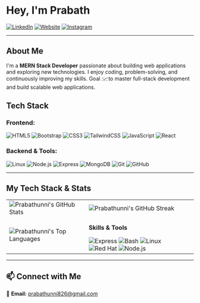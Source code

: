 # Hey, I'm Prabath  

[![LinkedIn](https://img.shields.io/badge/-LinkedIn-blue?style=flat&logo=Linkedin)](https://www.linkedin.com/in/prabath77/)
[![Website](https://img.shields.io/badge/Website-grey?style=flat&logo=Google-Chrome&logoColor=white)](https://craftedbyprabath.vercel.app/)
[![Instagram](https://img.shields.io/badge/-Instagram-purple?style=flat&logo=Instagram)](https://www.instagram.com/sethuramxn/)



---

## About Me  
I'm a **MERN Stack Developer** passionate about building web applications and exploring new technologies. I enjoy coding, problem-solving, and continuously improving my skills. 
Goal :📈to master full-stack development and build scalable web applications.

## Tech Stack  
### **Frontend:**  
![HTML5](https://img.shields.io/badge/-HTML5-E34F26?style=flat&logo=html5&logoColor=white) 
![Bootstrap](https://img.shields.io/badge/-Bootstrap-563D7C?style=flat&logo=bootstrap&logoColor=white)
![CSS3](https://img.shields.io/badge/-CSS3-1572B6?style=flat&logo=css3&logoColor=white) ![TailwindCSS](https://img.shields.io/badge/-TailwindCSS-38B2AC?style=flat&logo=tailwind-css&logoColor=white) ![JavaScript](https://img.shields.io/badge/-JavaScript-F7DF1E?style=flat&logo=javascript&logoColor=black) ![React](https://img.shields.io/badge/-React-61DAFB?style=flat&logo=react&logoColor=white)


### **Backend & Tools:**  
![Linux](https://img.shields.io/badge/-Linux-FCC624?style=flat&logo=linux&logoColor=black) ![Node.js](https://img.shields.io/badge/-Node.js-339933?style=flat&logo=node.js&logoColor=white) ![Express](https://img.shields.io/badge/-Express-303030?style=flat&logo=express&logoColor=white) ![MongoDB](https://img.shields.io/badge/-MongoDB-47A248?style=flat&logo=mongodb&logoColor=white)  ![Git](https://img.shields.io/badge/-Git-F05032?style=flat&logo=git&logoColor=white)  ![GitHub](https://img.shields.io/badge/-GitHub-181717?style=flat&logo=github&logoColor=white)  

---



## My Tech Stack & Stats

<table>
  <tr>
    <td><img src="https://github-readme-stats-sigma-five.vercel.app/api?username=Prabathunni&show_icons=true&theme=dracula&hide_border=true&card_width=500" alt="Prabathunni's GitHub Stats" /></td>
    <td><img src="https://github-readme-streak-stats.herokuapp.com/?user=Prabathunni&theme=dracula&hide_border=true&card_width=500" alt="Prabathunni's GitHub Streak" /></td>
  </tr>
  <tr>
    <td><img src="https://github-readme-stats-sigma-five.vercel.app/api/top-langs/?username=Prabathunni&layout=compact&theme=dracula&hide_border=true&card_width=500" alt="Prabathunni's Top Languages" /></td>
    <td>
      <p><strong>Skills & Tools</strong></p>
      <img src="https://img.shields.io/badge/-Express-303030?style=flat&logo=express&logoColor=white" alt="Express" />
      <img src="https://img.shields.io/badge/-Bash-4EAA25?style=flat&logo=gnubash&logoColor=white" alt="Bash" />
      <img src="https://img.shields.io/badge/-Linux-FCC624?style=flat&logo=linux&logoColor=black" alt="Linux" />
      <img src="https://img.shields.io/badge/-Red%20Hat-E00B0B?style=flat&logo=redhat&logoColor=white" alt="Red Hat" />
      <img src="https://img.shields.io/badge/-Node.js-339933?style=flat&logo=node.js&logoColor=white" alt="Node.js" />
    </td>
  </tr>
</table>




---

## 📫 Connect with Me  

📧 **Email:** prabathunni826@gmail.com 


  

